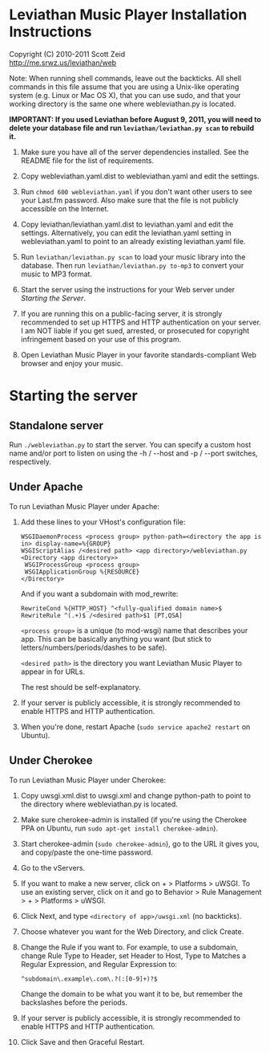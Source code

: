 Leviathan Music Player Installation Instructions
================================================

Copyright (C) 2010-2011 Scott Zeid  
http://me.srwz.us/leviathan/web

Note:  When running shell commands, leave out the backticks.  All shell
commands in this file assume that you are using a Unix-like operating system
(e.g. Linux or Mac OS X), that you can use sudo, and that your working
directory is the same one where webleviathan.py is located.

**IMPORTANT:  If you used Leviathan before August 9, 2011, you will need to
delete your database file and run `leviathan/leviathan.py scan` to rebuild
it.**

 1.  Make sure you have all of the server dependencies installed.  See the
     README file for the list of requirements.

 2.  Copy webleviathan.yaml.dist to webleviathan.yaml and edit the settings.

 3.  Run `chmod 600 webleviathan.yaml` if you don't want other users to see
     your Last.fm password.  Also make sure that the file is not publicly
     accessible on the Internet.

 4.  Copy leviathan/leviathan.yaml.dist to leviathan.yaml and edit the
     settings.  Alternatively, you can edit the leviathan.yaml setting in
     webleviathan.yaml to point to an already existing leviathan.yaml file.

 5.  Run `leviathan/leviathan.py scan` to load your music library into the
     database.  Then run `leviathan/leviathan.py to-mp3` to convert your music
     to MP3 format.

 6.  Start the server using the instructions for your Web server under
     *Starting the Server*.

 7.  If you are running this on a public-facing server, it is strongly
     recommended to set up HTTPS and HTTP authentication on your server.  I am
     NOT liable if you get sued, arrested, or prosecuted for copyright
     infringement based on your use of this program.

 8.  Open Leviathan Music Player in your favorite standards-compliant Web
     browser and enjoy your music.

Starting the server
===================

Standalone server
-----------------
Run `./webleviathan.py` to start the server.  You can specify a custom host
name and/or port to listen on using the -h / --host and -p / --port switches,
respectively.

Under Apache
------------
To run Leviathan Music Player under Apache:

 1. Add these lines to your VHost's configuration file:
    
        WSGIDaemonProcess <process group> python-path=<directory the app is in> display-name=%{GROUP}
        WSGIScriptAlias /<desired path> <app directory>/webleviathan.py
        <Directory <app directory>>
         WSGIProcessGroup <process group>
         WSGIApplicationGroup %{RESOURCE}
        </Directory>
    
    And if you want a subdomain with mod_rewrite:
    
        RewriteCond %{HTTP_HOST} ^<fully-qualified domain name>$
        RewriteRule ^(.+)$ /<desired path>$1 [PT,QSA]
    
    `<process group>` is a unique (to mod-wsgi) name that describes your
    app.  This can be basically anything you want (but stick to
    letters/numbers/periods/dashes to be safe).
    
    `<desired path>` is the directory you want Leviathan Music Player to
    appear in for URLs.
    
    The rest should be self-explanatory.

 2. If your server is publicly accessible, it is strongly recommended to
    enable HTTPS and HTTP authentication.

 3. When you're done, restart Apache (`sudo service apache2 restart` on
    Ubuntu).

Under Cherokee
--------------
To run Leviathan Music Player under Cherokee:

 1.  Copy uwsgi.xml.dist to uwsgi.xml and change python-path to point to
     the directory where webleviathan.py is located.
 
 2.  Make sure cherokee-admin is installed (if you're using the Cherokee
     PPA on Ubuntu, run `sudo apt-get install cherokee-admin`).
 
 3.  Start cherokee-admin (`sudo cherokee-admin`), go to the URL it gives
     you, and copy/paste the one-time password.
 
 4.  Go to the vServers.
 
 5.  If you want to make a new server, click on + > Platforms > uWSGI.
     To use an existing server, click on it and go to Behavior > Rule
     Management > + > Platforms > uWSGI.
 
 6.  Click Next, and type `<directory of app>/uwsgi.xml` (no backticks).
 
 7.  Choose whatever you want for the Web Directory, and click Create.
 
 8.  Change the Rule if you want to.  For example, to use a subdomain,
     change Rule Type to Header, set Header to Host, Type to Matches a
     Regular Expression, and Regular Expression to:
     
         ^subdomain\.example\.com\.?(:[0-9]+)?$
     
     Change the domain to be what you want it to be, but remember the
     backslashes before the periods.
 
 9.  If your server is publicly accessible, it is strongly recommended to
     enable HTTPS and HTTP authentication.
 
 10. Click Save and then Graceful Restart.
